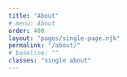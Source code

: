 ```yaml
---
title: "About"
# menu: About
order: 400
layout: "pages/single-page.njk"
permalink: "/about/"
# baseline: ""
classes: "single about"
---
```







